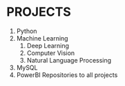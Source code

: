 # PROJECTS
1. Python
2. Machine Learning
    1. Deep Learning
    2. Computer Vision
    3. Natural Language Processing
3. MySQL
4. PowerBI
Repositories to all projects
